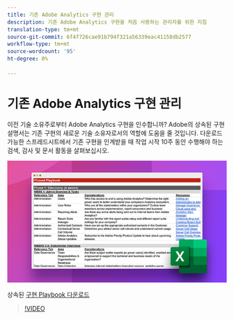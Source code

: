 ```yaml
---
title: 기존 Adobe Analytics 구현 관리
description: 기존 Adobe Analytics 구현을 처음 사용하는 관리자를 위한 지침
translation-type: tm+mt
source-git-commit: 6f4f726cae91b794f321a56339eac41158db2577
workflow-type: tm+mt
source-wordcount: '95'
ht-degree: 0%

---
```



# 기존 Adobe Analytics 구현 관리

이전 기술 소유주로부터 Adobe Analytics 구현을 인수합니까? Adobe의 상속된 구현 설명서는 기존 구현의 새로운 기술 소유자로서의 역할에 도움을 줄 것입니다. 다운로드 가능한 스프레드시트에서 기존 구현을 인계받을 때 작업 시작 10주 동안 수행해야 하는 검색, 감사 및 문서 활동을 살펴보십시오.

![Playbook](assets/inherited-impl-playbook.png)

상속된 [구현 Playbook 다운로드](assets/adobe_analytics_inherited_implementation_playbook.xlsx)

>[!VIDEO](https://video.tv.adobe.com/v/327314/?quality=12&learn=on)
